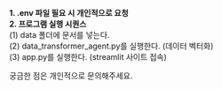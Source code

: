 <b>1. .env 파일 필요 시 개인적으로 요청</b><br>
<b>2. 프로그램 실행 시퀀스</b><br>
(1) data 폴더에 문서를 넣는다.<br>
(2) data_transformer_agent.py를 실행한다. (데이터 벡터화)<br>
(3) app.py를 실행한다. (streamlit 사이트 접속)<br>

궁금한 점은 개인적으로 문의해주세요.
